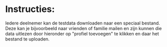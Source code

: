 # Instructies:

Iedere deelnemer kan de testdata downloaden naar een speciaal bestand. Deze kan je bijvoorbeeld naar vrienden of familie mailen en zijn kunnen die data uitlezen door hieronder op "profiel toevoegen" te klikken en daar het bestand te uploaden.
